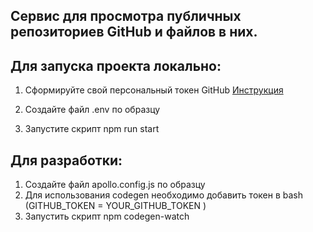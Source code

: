 ## Сервис для просмотра публичных репозиториев GitHub и файлов в них.

## Для запуска проекта локально:

1. Сформируйте свой персональный токен GitHub [Инструкция](https://docs.github.com/en/authentication/keeping-your-account-and-data-secure/creating-a-personal-access-token)

2. Создайте файл .env по образцу

3. Запустите скрипт npm run start

## Для разработки:

1. Создайте файл apollo.config.js по образцу
2. Для использования codegen необходимо добавить токен в bash (GITHUB_TOKEN = YOUR_GITHUB_TOKEN )
3. Запустить скрипт npm codegen-watch
